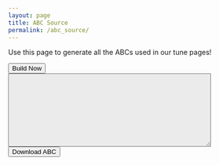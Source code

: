 ```yaml
---
layout: page
title: ABC Source
permalink: /abc_source/
---
```

<p>
Use this page to generate all the ABCs used in our tune pages!
</p>

<script>
window.store = {
    {% assign tunes = site.tunes %}
    {% assign sortedtunes = tunes | sort: 'titleID' %}
    {% assign tuneID = 100 %}
    {% for tune in sortedtunes %}
    {% assign tuneID = tuneID | plus: 1 %}
        "{{ tuneID }}": {
            "title": "{{ tune.title | xml_escape }}",
            "tuneID": "{{ tuneID }}",
            "key": "{{ tune.key | xml_escape }}",
            "rhythm": "{{ tune.rhythm | xml_escape }}",
            "url": "{{ tune.url | xml_escape }}",
            "mp3": "{{ site.mp3_host | append: tune.mp3_file | xml_escape }}",
            "mp3_source": "{{ tune.mp3_source | strip_html | xml_escape }}",
            "repeats": "{{ tune.repeats }}",
            "parts": "{{ tune.parts }}",
            "abc": "{{ tune.abc | uri_escape }}"
            }{% unless forloop.last %},{% endunless %}
        {% endfor %}
    };
</script>

<input class="filterButton" type="button" onclick="displayABCsource();" value="Build Now" />

<div>
    <textarea id="abcText" rows="13" cols="65" style="background-color:#ebebeb; font-size:small; max-width:100%" spellcheck="false" readonly></textarea>
</div>

<span title="Download the ABC you've generated. Don't lose your work!">
<input value='Download ABC' type='button' class="filterButton"
    onclick='downloadFile("WellingtonIrishSessions.abc", document.getElementById("abcText").value)' />
</span>

<script src="{{ site.js_host }}/js/build_abc_source.js"></script>

<div class="row"></div>

<script>
  $(document).ready(function() {

  });
</script>

